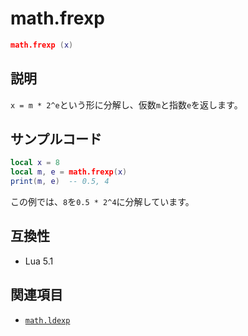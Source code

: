 # math.frexp

```lua
math.frexp (x)
```

## 説明

`x = m * 2^e`という形に分解し、仮数`m`と指数`e`を返します。

## サンプルコード

```lua
local x = 8
local m, e = math.frexp(x)
print(m, e)  -- 0.5, 4
```

この例では、`8`を`0.5 * 2^4`に分解しています。

## 互換性

- Lua 5.1

## 関連項目

- [`math.ldexp`](ldexp.md)